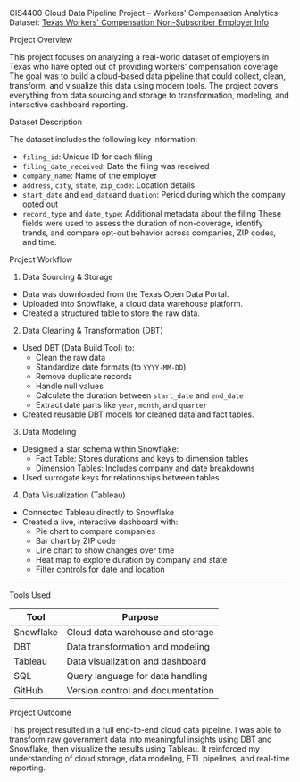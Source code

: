 CIS4400 Cloud Data Pipeline Project – Workers' Compensation Analytics
Dataset: [Texas Workers' Compensation Non-Subscriber Employer Info](https://data.texas.gov/dataset/Workers-compensation-non-subscriber-employer-infor/azae-8krr)


Project Overview

This project focuses on analyzing a real-world dataset of employers in Texas who have opted out of providing workers’ compensation coverage. The goal was to build a cloud-based data pipeline that could collect, clean, transform, and visualize this data using modern tools. The project covers everything from data sourcing and storage to transformation, modeling, and interactive dashboard reporting.



Dataset Description

The dataset includes the following key information:
- `filing_id`: Unique ID for each filing
- `filing_date_received`: Date the filing was received
- `company_name`: Name of the employer
- `address`, `city`, `state`, `zip_code`: Location details
- `start_date` and `end_date`and `duation`: Period during which the company opted out
- `record_type` and `date_type`: Additional metadata about the filing
These fields were used to assess the duration of non-coverage, identify trends, and compare opt-out behavior across companies, ZIP codes, and time.

Project Workflow

1. Data Sourcing & Storage
- Data was downloaded from the Texas Open Data Portal.
- Uploaded into Snowflake, a cloud data warehouse platform.
- Created a structured table to store the raw data.

2. Data Cleaning & Transformation (DBT)
- Used DBT (Data Build Tool) to:
  - Clean the raw data
  - Standardize date formats (to `YYYY-MM-DD`)
  - Remove duplicate records
  - Handle null values
  - Calculate the duration between `start_date` and `end_date`
  - Extract date parts like `year`, `month`, and `quarter`
- Created reusable DBT models for cleaned data and fact tables.

3. Data Modeling
- Designed a star schema within Snowflake:
  - Fact Table: Stores durations and keys to dimension tables
  - Dimension Tables: Includes company and date breakdowns
- Used surrogate keys for relationships between tables

4. Data Visualization (Tableau)
- Connected Tableau directly to Snowflake
- Created a live, interactive dashboard with:
  - Pie chart to compare companies
  - Bar chart by ZIP code
  - Line chart to show changes over time
  - Heat map to explore duration by company and state
  - Filter controls for date and location

---
Tools Used

| Tool       | Purpose                           |
|------------|-----------------------------------|
| Snowflake  | Cloud data warehouse and storage  |
| DBT        | Data transformation and modeling  |
| Tableau    | Data visualization and dashboard  |
| SQL        | Query language for data handling  |
| GitHub     | Version control and documentation |


Project Outcome

This project resulted in a full end-to-end cloud data pipeline. I was able to transform raw government data into meaningful insights using DBT and Snowflake, then visualize the results using Tableau. It reinforced my understanding of cloud storage, data modeling, ETL pipelines, and real-time reporting.

